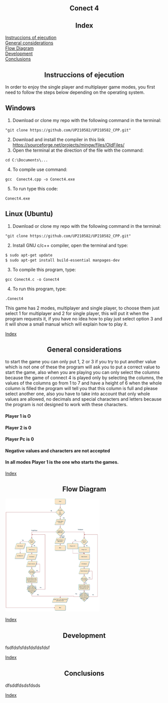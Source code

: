 <div align= "center">

## Conect 4

## Index
</div>

[Instruccions of  ejecution](#Instruccions-of-ejecution)  
[General considerations](#General-considerations)  
[Flow Diagram](#Flow-Diagram)  
[Development](#Development)  
[Conclusions](#Conclusions)  

<div align= "center">

## Instruccions of  ejecution
</div>
In order to enjoy the single player and multiplayer game modes, you first need to follow the steps below depending on the operating system.
<h2> Windows </h2>

1. Download or clone my repo with the following command in the terminal:
   
~~~
"git clone https://github.com/UP210582/UP210582_CPP.git"
~~~

2. Download and install the compiler in this link https://sourceforge.net/projects/mingw/files/OldFiles/ 
3. Open the terminal at the direction of the file with the command:

~~~
cd C:\Documents\...
~~~

4. To compile use command:

~~~
gcc  Conect4.cpp -o Conect4.exe
~~~

5. To run type this code:

~~~
Conect4.exe
~~~

<h2> Linux (Ubuntu)</h2>

1. Download or clone my repo with the following command in the terminal:
   
~~~
"git clone https://github.com/UP210582/UP210582_CPP.git"
~~~

2. Install GNU c/c++ compiler, open the terminal and type:

~~~
$ sudo apt-get update
$ sudo apt-get install build-essential manpages-dev
~~~

3. To compile this program, type:

~~~
gcc Conect4.c -o Conect4
~~~

4. To run this program, type:
   
~~~
.Conect4
~~~

This game has 2 modes, multiplayer and single player, to choose them just select 1 for multiplayer and 2 for single player, this will put it when the program requests it, if you have no idea how to play just select option 3 and it will show a small manual which will explain how to play it.

[Index](#Index) 

<div align= "center">

## General considerations
</div>

to start the game you can only put 1, 2 or 3 if you try to put another value which is not one of these the program will ask you to put a correct value to start the game, also when you are playing you can only select the columns because the game of connect 4 is played only by selecting the columns, the values of the columns go from 1 to 7 and have a height of 6 when the whole column is filled the program will tell you that this column is full and please select another one, also you have to take into account that only whole values are allowed, no decimals and special characters and letters because the program is not designed to work with these characters.
#### Player 1 is O
#### Player 2 is 0
#### Player Pc is 0
#### Negative values and characters are not accepted
#### In all modes Player 1 is the one who starts the games.

[Index](#Index) 

<div align= "center">

## Flow Diagram
</div>

<img src=https://github.com/UP210582/UP210582_CPP/blob/main/Imagenes/flowConect.png
alt="Sourcerer" width=300>

[Index](#Index) 

<div align= "center">

## Development
</div>
fsdfdsfsfdsfdsfdsfdsf

[Index](#Index) 

<div align= "center">

## Conclusions
</div>
dfsddfdsdsfdsds

[Index](#Index) 